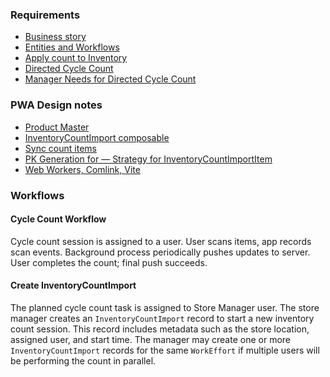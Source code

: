 ### Requirements

* [Business story](./business-story.md)
* [Entities and Workflows](./entities-and-workflows.md)
* [Apply count to Inventory](./apply-count-to-inventory.md)
* [Directed Cycle Count](./directed-cycle-count-story.md)
* [Manager Needs for Directed Cycle Count](./manager-needs-directed-cycle-count.md)

### PWA Design notes

* [Product Master](./product-master.md)
* [InventoryCountImport composable](./inventory-count-composable.md)
* [Sync count items](./sync-inventory-count-import-item.md)
* [PK Generation for — Strategy for InventoryCountImportItem](./pk-generation-strategy.md)
* [Web Workers, Comlink, Vite](https://johnnyreilly.com/web-workers-comlink-vite-tanstack-query)

### Workflows

#### Cycle Count Workflow
Cycle count session is assigned to a user. User scans items, app records scan events. Background process periodically pushes updates to server. User completes the count; final push succeeds.


#### Create InventoryCountImport
The planned cycle count task is assigned to Store Manager user. The store manager creates an `InventoryCountImport` record to start a new inventory count session. This record includes metadata such as the store location, assigned user, and start time.
The manager may create one or more `InventoryCountImport` records for the same `WorkEffort` if multiple users will be performing the count in parallel.

